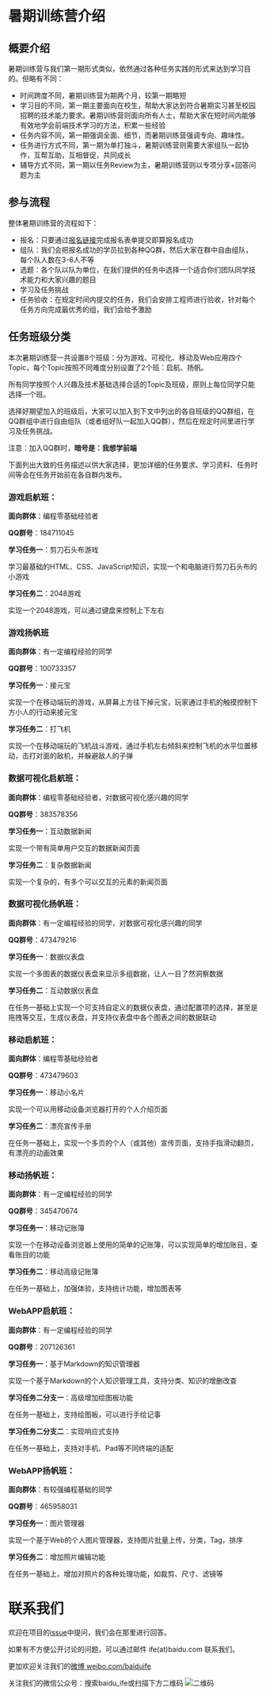 # 暑期训练营介绍

## 概要介绍

暑期训练营与我们第一期形式类似，依然通过各种任务实践的形式来达到学习目的。但略有不同：

* 时间跨度不同，暑期训练营为期两个月，较第一期略短
* 学习目的不同，第一期主要面向在校生，帮助大家达到符合暑期实习甚至校园招聘的技术能力要求。暑期训练营则面向所有人士，帮助大家在短时间内能够有效地学会前端技术学习的方法，积累一些经验
* 任务内容不同，第一期强调全面、细节，而暑期训练营强调专向、趣味性。
* 任务进行方式不同，第一期为单打独斗，暑期训练营则需要大家组队一起协作，互帮互助，互相督促，共同成长
* 辅导方式不同，第一期以任务Review为主，暑期训练营则以专项分享+回答问题为主

## 参与流程

整体暑期训练营的流程如下：

* 报名：只要通过[报名链接](http://www.huodongxing.com/event/4289098977400)完成报名表单提交即算报名成功
* 组队：我们会把报名成功的学员拉到各种QQ群，然后大家在群中自由组队，每个队人数在3-6人不等
* 选题：各个队以队为单位，在我们提供的任务中选择一个适合你们团队同学技术能力和大家兴趣的题目
* 学习及任务挑战
* 任务验收：在规定时间内提交的任务，我们会安排工程师进行验收，针对每个任务方向完成最优秀的组，我们会给予激励

## 任务班级分类

本次暑期训练营一共设置8个班级：分为游戏、可视化、移动及Web应用四个Topic，每个Topic按照不同难度分别设置了2个班：启航、扬帆。

所有同学按照个人兴趣及技术基础选择合适的Topic及班级，原则上每位同学只能选择一个班。

选择好期望加入的班级后，大家可以加入到下文中列出的各自班级的QQ群组，在QQ群组中进行自由组队（或者组好队一起加入QQ群），然后在规定时间里进行学习及任务挑战。

注意：加入QQ群时，**暗号是：我想学前端**

下面列出大致的任务描述以供大家选择，更加详细的任务要求、学习资料、任务时间等会在任务开始前在各自群内发布。

### 游戏启航班：

**面向群体**：编程零基础经验者

**QQ群号**：184711045

**学习任务一**：剪刀石头布游戏

学习最基础的HTML、CSS、JavaScript知识，实现一个和电脑进行剪刀石头布的小游戏

**学习任务二**：2048游戏

实现一个2048游戏，可以通过键盘来控制上下左右

### 游戏扬帆班

**面向群体**：有一定编程经验的同学

**QQ群号**：100733357

**学习任务一**：接元宝

实现一个在移动端玩的游戏，从屏幕上方往下掉元宝，玩家通过手机的触摸控制下方小人的行动来接元宝

**学习任务二**：打飞机

实现一个在移动端玩的飞机战斗游戏，通过手机左右倾斜来控制飞机的水平位置移动，击打对面的敌机，并躲避敌人的子弹

### 数据可视化启航班：

**面向群体**：编程零基础经验者，对数据可视化感兴趣的同学

**QQ群号**：383578356

**学习任务一**：互动数据新闻

实现一个带有简单用户交互的数据新闻页面

**学习任务二**：复杂数据新闻

实现一个复杂的，有多个可以交互的元素的新闻页面

### 数据可视化扬帆班：

**面向群体**：有一定编程经验的同学，对数据可视化感兴趣的同学

**QQ群号**：473479216

**学习任务一**：数据仪表盘

实现一个多图表的数据仪表盘来显示多组数据，让人一目了然洞察数据

**学习任务二**：互动数据仪表盘

在任务一基础上实现一个可支持自定义的数据仪表盘，通过配置项的选择，甚至是拖拽等交互，生成仪表盘，并支持仪表盘中各个图表之间的数据联动

### 移动启航班：

**面向群体**：编程零基础经验者

**QQ群号**：473479603

**学习任务一**：移动小名片

实现一个可以用移动设备浏览器打开的个人介绍页面

**学习任务二**：漂亮宣传手册

在任务一基础上，实现一个多页的个人（或其他）宣传页面，支持手指滑动翻页，有漂亮的动画效果

### 移动扬帆班：

**面向群体**：有一定编程经验的同学

**QQ群号**：345470674

**学习任务一**：移动记账簿

实现一个在移动设备浏览器上使用的简单的记账簿，可以实现简单的增加账目，查看账目的功能

**学习任务二**：移动高级记账簿

在任务一基础上，加强体验，支持统计功能，增加图表等

### WebAPP启航班：

**面向群体**：有一定编程经验的同学

**QQ群号**：207126361

**学习任务一**：基于Markdown的知识管理器

实现一个基于Markdown的个人知识管理工具，支持分类、知识的增删改查

**学习任务二分支一**：高级增加绘图板功能

在任务一基础上，支持绘图板，可以进行手绘记事

**学习任务二分支二**：实现响应式支持

在任务一基础上，支持对手机、Pad等不同终端的适配

### WebAPP扬帆班：

**面向群体**：有较强编程基础的同学

**QQ群号**：465958031

**学习任务一**：图片管理器

实现一个基于Web的个人图片管理器，支持图片批量上传，分类，Tag，排序

**学习任务二**：增加照片编辑功能

在任务一基础上，增加对照片的各种处理功能，如裁剪、尺寸、滤镜等

# 联系我们

欢迎在项目的<a href="https://github.com/baidu-ife/ife/issues" target="_blank">issue</a>中提问，我们会在那里进行回答。

如果有不方便公开讨论的问题，可以通过邮件 ife(at)baidu.com 联系我们。

更加欢迎关注我们的<a href="http://weibo.com/baiduife" target="_blank">微博 weibo.com/baiduife</a>

关注我们的微信公众号：搜索baidu_ife或扫描下方二维码
![二维码](asset/weixin.jpeg)
